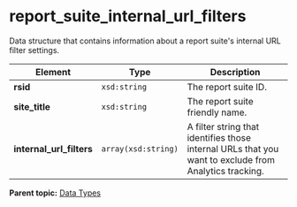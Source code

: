 # report_suite_internal_url_filters

Data structure that contains information about a report suite's internal URL filter settings.

|Element|Type|Description|
|-------|----|-----------|
|**rsid** |`xsd:string` | The report suite ID. |
|**site_title** |`xsd:string` | The report suite friendly name. |
|**internal_url_filters** |`array(xsd:string)` | A filter string that identifies those internal URLs that you want to exclude from Analytics tracking. |

**Parent topic:** [Data Types](../data_types/c_datatypes.md)

